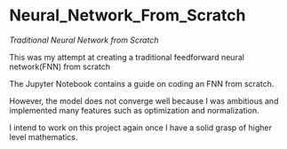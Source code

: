 # Neural_Network_From_Scratch
*Traditional Neural Network from Scratch*

This was my attempt at creating a traditional feedforward neural network(FNN) from scratch 

The Jupyter Notebook contains a guide on coding an FNN from scratch.

However, the model does not converge well because I was ambitious and implemented many features such as optimization and normalization. 

I intend to work on this project again once I have a solid grasp of higher level mathematics.
